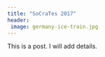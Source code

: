 ```yaml
---
title: "SoCraTes 2017"
header:
 image: germany-ice-train.jpg
---
```


This is a post. I will add details.